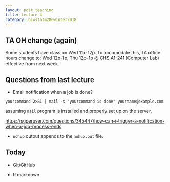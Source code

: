 ```yaml
---
layout: post_teaching
title: Lecture 4
category: biostatm280winter2018
---
```


## TA OH change (again)

Some students have class on Wed 11a-12p. To accomodate this, TA office hours change to: Wed 12p-1p, Thu 12p-1p @ CHS A1-241 (Computer Lab) effective from next week.


## Questions from last lecture

* Email notification when a job is done?

```
yourcommand 2>&1 | mail -s "yourcommand is done" yourname@example.com
```
assuming `mail` program is installed and properly set up on the server.

<https://superuser.com/questions/345447/how-can-i-trigger-a-notification-when-a-job-process-ends>

* `nohup` output appends to the `nohup.out` file.

## Today

* Git/GitHub

* R markdown